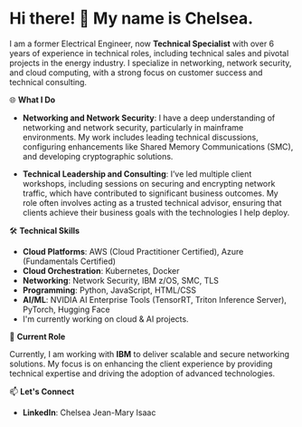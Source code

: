 <h1>Hi there! 👋 My name is Chelsea.</h2> 

I am a former Electrical Engineer, now **Technical Specialist** with over 6 years of experience in technical roles, including technical sales and pivotal projects in the energy industry. I specialize in networking, network security, and cloud computing, with a strong focus on customer success and technical consulting. 

🌐 **What I Do**
- **Networking and Network Security**: I have a deep understanding of networking and network security, particularly in mainframe environments. My work includes leading technical discussions, configuring enhancements like Shared Memory Communications (SMC), and developing cryptographic solutions.

- **Technical Leadership and Consulting**: I’ve led multiple client workshops, including sessions on securing and encrypting network traffic, which have contributed to significant business outcomes. My role often involves acting as a trusted technical advisor, ensuring that clients achieve their business goals with the technologies I help deploy.

🛠️ **Technical Skills**
- **Cloud Platforms**: AWS (Cloud Practitioner Certified), Azure (Fundamentals Certified)
- **Cloud Orchestration**: Kubernetes, Docker
- **Networking**: Network Security, IBM z/OS, SMC, TLS
- **Programming**: Python, JavaScript, HTML/CSS
- **AI/ML**: NVIDIA AI Enterprise Tools (TensorRT, Triton Inference Server), PyTorch, Hugging Face
- I'm currently working on cloud & AI projects. 

🎯 **Current Role**

Currently, I am working with **IBM** to deliver scalable and secure networking solutions. My focus is on enhancing the client experience by providing technical expertise and driving the adoption of advanced technologies.

📫 **Let's Connect**
- **LinkedIn**: Chelsea Jean-Mary Isaac

<!---
chelsjean614-2/chelsjean614-2 is a ✨ special ✨ repository because its `README.md` (this file) appears on your GitHub profile.
You can click the Preview link to take a look at your changes.
--->
